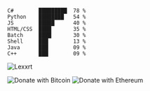 ﻿```
C#        █████████  78 %
Python    ████████   54 %
JS        █████      40 %
HTML/CSS  ████       35 %
Batch     ████       30 %
Shell     ███        13 %
Java      ███        09 %
C++       ███        09 %
```
<img src="https://github-readme-stats.vercel.app/api?username=Lexxrt&show_icons=true&theme=gotham" alt="Lexxrt"/>

![Donate with Bitcoin](https://en.cryptobadges.io/badge/small/3EyYASrH4s9xbYuuh67RjgtCTM1q6ze25j)
![Donate with Ethereum](https://en.cryptobadges.io/badge/small/0x0CED8CCC0C56853CA362e51b1d1a9775f6DAbDda)
